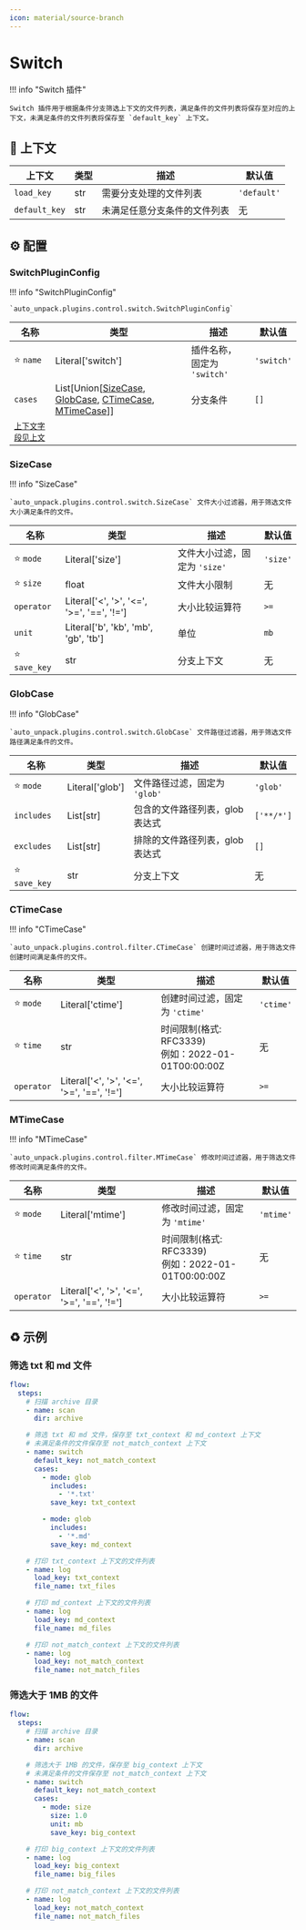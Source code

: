 ```yaml
---
icon: material/source-branch
---
```


# Switch

!!! info "Switch 插件"

    Switch 插件用于根据条件分支筛选上下文的文件列表，满足条件的文件列表将保存至对应的上下文，未满足条件的文件列表将保存至 `default_key` 上下文。

## :link: 上下文

| 上下文        | 类型 | 描述                         | 默认值      |
| ------------- | ---- | ---------------------------- | ----------- |
| `load_key`    | str  | 需要分支处理的文件列表       | `'default'` |
| `default_key` | str  | 未满足任意分支条件的文件列表 | 无          |

## :gear: 配置

### SwitchPluginConfig

!!! info "SwitchPluginConfig"

    `auto_unpack.plugins.control.switch.SwitchPluginConfig`

| 名称                      | 类型                                                                                                        | 描述                        | 默认值     |
| ------------------------- | ----------------------------------------------------------------------------------------------------------- | --------------------------- | ---------- |
| :star: `name`             | Literal['switch']                                                                                           | 插件名称，固定为 `'switch'` | `'switch'` |
| `cases`                   | List[Union[[SizeCase](#sizecase), [GlobCase](#globcase), [CTimeCase](#ctimecase), [MTimeCase](#mtimecase)]] | 分支条件                    | `[]`       |
| [`上下文字段见上文`](#_1) |                                                                                                             |                             |            |

### SizeCase

!!! info "SizeCase"

    `auto_unpack.plugins.control.switch.SizeCase` 文件大小过滤器，用于筛选文件大小满足条件的文件。

| 名称              | 类型                                      | 描述                          | 默认值   |
| ----------------- | ----------------------------------------- | ----------------------------- | -------- |
| :star: `mode`     | Literal['size']                           | 文件大小过滤，固定为 `'size'` | `'size'` |
| :star: `size`     | float                                     | 文件大小限制                  | 无       |
| `operator`        | Literal['<', '>', '<=', '>=', '==', '!='] | 大小比较运算符                | `>=`     |
| `unit`            | Literal['b', 'kb', 'mb', 'gb', 'tb']      | 单位                          | `mb`     |
| :star: `save_key` | str                                       | 分支上下文                    | 无       |


### GlobCase

!!! info "GlobCase"

    `auto_unpack.plugins.control.switch.GlobCase` 文件路径过滤器，用于筛选文件路径满足条件的文件。

| 名称              | 类型            | 描述                            | 默认值     |
| ----------------- | --------------- | ------------------------------- | ---------- |
| :star: `mode`     | Literal['glob'] | 文件路径过滤，固定为 `'glob'`   | `'glob'`   |
| `includes`        | List[str]       | 包含的文件路径列表，glob 表达式 | `['**/*']` |
| `excludes`        | List[str]       | 排除的文件路径列表，glob 表达式 | `[]`       |
| :star: `save_key` | str             | 分支上下文                      | 无         |

### CTimeCase

!!! info "CTimeCase"

    `auto_unpack.plugins.control.filter.CTimeCase` 创建时间过滤器，用于筛选文件创建时间满足条件的文件。

| 名称          | 类型                                      | 描述                                                   | 默认值    |
| ------------- | ----------------------------------------- | ------------------------------------------------------ | --------- |
| :star: `mode` | Literal['ctime']                          | 创建时间过滤，固定为 `'ctime'`                         | `'ctime'` |
| :star: `time` | str                                       | 时间限制(格式: RFC3339)<br/>例如：2022-01-01T00:00:00Z | 无        |
| `operator`    | Literal['<', '>', '<=', '>=', '==', '!='] | 大小比较运算符                                         | `>=`      |

### MTimeCase

!!! info "MTimeCase"

    `auto_unpack.plugins.control.filter.MTimeCase` 修改时间过滤器，用于筛选文件修改时间满足条件的文件。

| 名称          | 类型                                      | 描述                                                   | 默认值    |
| ------------- | ----------------------------------------- | ------------------------------------------------------ | --------- |
| :star: `mode` | Literal['mtime']                          | 修改时间过滤，固定为 `'mtime'`                         | `'mtime'` |
| :star: `time` | str                                       | 时间限制(格式: RFC3339)<br/>例如：2022-01-01T00:00:00Z | 无        |
| `operator`    | Literal['<', '>', '<=', '>=', '==', '!='] | 大小比较运算符                                         | `>=`      |

## :recycle: 示例

### 筛选 txt 和 md 文件

```yaml
flow:
  steps:
    # 扫描 archive 目录
    - name: scan
      dir: archive

    # 筛选 txt 和 md 文件，保存至 txt_context 和 md_context 上下文
    # 未满足条件的文件保存至 not_match_context 上下文
    - name: switch
      default_key: not_match_context
      cases:
        - mode: glob
          includes:
            - '*.txt'
          save_key: txt_context

        - mode: glob
          includes:
            - '*.md'
          save_key: md_context

    # 打印 txt_context 上下文的文件列表
    - name: log
      load_key: txt_context
      file_name: txt_files

    # 打印 md_context 上下文的文件列表
    - name: log
      load_key: md_context
      file_name: md_files

    # 打印 not_match_context 上下文的文件列表
    - name: log
      load_key: not_match_context
      file_name: not_match_files
```

### 筛选大于 1MB 的文件

```yaml
flow:
  steps:
    # 扫描 archive 目录
    - name: scan
      dir: archive

    # 筛选大于 1MB 的文件，保存至 big_context 上下文
    # 未满足条件的文件保存至 not_match_context 上下文
    - name: switch
      default_key: not_match_context
      cases:
        - mode: size
          size: 1.0
          unit: mb
          save_key: big_context

    # 打印 big_context 上下文的文件列表
    - name: log
      load_key: big_context
      file_name: big_files

    # 打印 not_match_context 上下文的文件列表
    - name: log
      load_key: not_match_context
      file_name: not_match_files
```